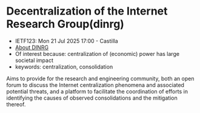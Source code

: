 # Decentralization of the Internet Research Group(dinrg)
* <IETFschedule>IETF123: Mon 21 Jul 2025 17:00 - Castilla</IETFschedule>
* [About DINRG](https://datatracker.ietf.org/group/dinrg/about/) 
* Of interest because: centralization of (economic) power has large societal impact
* keywords: centralization, consolidation


Aims to provide for the research and engineering community, both an open forum to discuss the Internet centralization phenomena and associated potential threats, and a platform to facilitate the coordination of efforts in identifying the causes of observed consolidations and the mitigation thereof.
